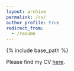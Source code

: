 ```yaml
---
layout: archive
permalink: /cv/
author_profile: true
redirect_from:
  - /resume
---
```


{% include base_path %}

Please find my CV [here](https://www.dropbox.com/s/1qvr1talarc8rhr/Hong_CV_230412.pdf?raw=1). 
